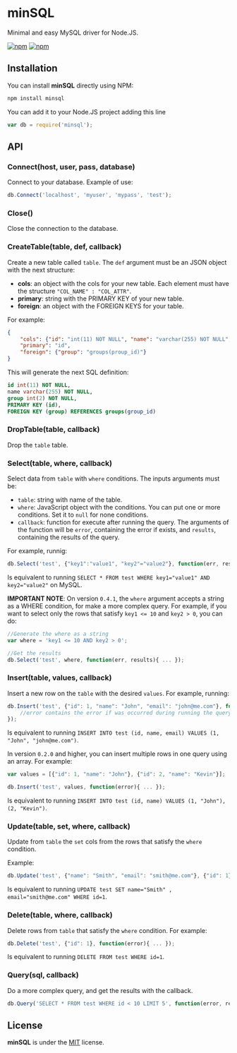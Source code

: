 # minSQL

Minimal and easy MySQL driver for Node.JS.

[![npm](https://img.shields.io/npm/v/minsql.svg?style=flat-square)](https://www.npmjs.com/package/minsql)
[![npm](https://img.shields.io/npm/dt/minsql.svg?style=flat-square)](https://www.npmjs.com/package/minsql)


## Installation

You can install **minSQL** directly using NPM:

```sh
npm install minsql
```

You can add it to your Node.JS project adding this line

```javascript
var db = require('minsql');
```

## API

### Connect(host, user, pass, database)

Connect to your database. Example of use:

```javascript
db.Connect('localhost', 'myuser', 'mypass', 'test');
```


### Close()

Close the connection to the database.

### CreateTable(table, def, callback)

Create a new table called `table`. The `def` argument must be an JSON object with the next structure:

- **cols**: an object with the cols for your new table. Each element must have the structure `"COL_NAME" : "COL_ATTR"`.
- **primary**: string with the PRIMARY KEY of your new table.
- **foreign**: an object with the FOREIGN KEYS for your table.

For example:

```json
{
	"cols": {"id": "int(11) NOT NULL", "name": "varchar(255) NOT NULL", "group": "int(2) NOT NULL", },
	"primary": "id",
	"foreign": {"group": "groups(proup_id)"}
}
```

This will generate the next SQL definition:

```sql
id int(11) NOT NULL,
name varchar(255) NOT NULL,
group int(2) NOT NULL,
PRIMARY KEY (id),
FOREIGN KEY (group) REFERENCES groups(group_id)
```


### DropTable(table, callback)

Drop the `table` table.


### Select(table, where, callback)

Select data from `table` with `where` conditions. The inputs arguments must be:

- `table`: string with name of the table.
- `where`: JavaScript object with the conditions. You can put one or more conditions. Set it to `null` for none conditions.
- `callback`: function for execute after running the query. The arguments of the function will be `error`, containing the error if exists, and `results`, containing the results of the query.

For example, runnig:

```javascript
db.Select('test', {"key1":"value1", "key2"="value2"}, function(err, results){ ... });
```

Is equivalent to running `SELECT * FROM test WHERE key1="value1" AND key2="value2"` on MySQL.


**IMPORTANT NOTE**: On version `0.4.1`, the `where` argument accepts a string as a WHERE condition, for make a more complex query. For example, if you want to select only the rows that satisfy `key1 <= 10` and `key2 > 0`, you can do:

```javascript
//Generate the where as a string
var where = 'key1 <= 10 AND key2 > 0';

//Get the results
db.Select('test', where, function(err, results){ ... });
```


### Insert(table, values, callback)

Insert a new row on the `table` with the desired `values`. For example, running:

```javascript
db.Insert('test', {"id": 1, "name": "John", "email": "john@me.com"}, function(error){
	//error contains the error if was occurred during running the query
});
```

Is equivalent to running `INSERT INTO test (id, name, email) VALUES (1, "John", "john@me.com")`.

In version `0.2.0` and higher, you can insert multiple rows in one query using an array. For example:

```javascript
var values = [{"id": 1, "name": "John"}, {"id": 2, "name": "Kevin"}];

db.Insert('test', values, function(error){ ... });
```

Is equivalent to running `INSERT INTO test (id, name) VALUES (1, "John"),(2, "Kevin")`.


### Update(table, set, where, callback)

Update from `table` the `set` cols from the rows that satisfy the `where` condition.

Example:

```javascript
db.Update('test', {"name": "Smith", "email": "smith@me.com"}, {"id": 1}, function(error){ ... });
```

Is equivalent to running `UPDATE test SET name="Smith" , email="smith@me.com" WHERE id=1`.


### Delete(table, where, callback)

Delete rows from `table` that satisfy the `where` condition. For example:

```javascript
db.Delete('test', {"id": 1}, function(error){ ... });
```

Is equivalent to running `DELETE FROM test WHERE id=1`.

### Query(sql, callback)

Do a more complex query, and get the results with the callback.

```javascript
db.Query('SELECT * FROM test WHERE id < 10 LIMIT 5', function(error, results) { ... });
```


## License

**minSQL** is under the [MIT](LICENSE) license.
